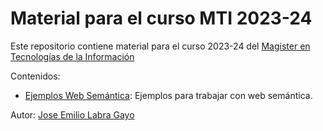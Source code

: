 # Material para el curso MTI 2023-24

Este repositorio contiene material para el curso 2023-24 del [Magister en Tecnologías de la Información](https://www.mti.cl/)

Contenidos:

- [Ejemplos Web Semántica](https://github.com/cursosLabra/mti2324/blob/main/ejemplos_web_semantica.ipynb): Ejemplos para trabajar con web semántica.

Autor: [Jose Emilio Labra Gayo](https://labra.weso.es/)

